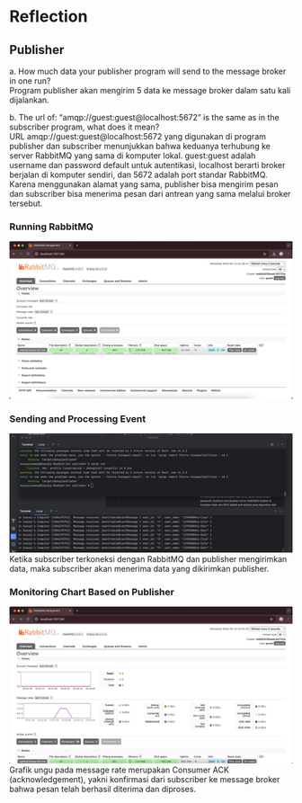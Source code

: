 # Reflection

## Publisher
a. How much data your publisher program will send to the message broker in one run? \
Program publisher akan mengirim 5 data ke message broker dalam satu kali dijalankan.

b. The url of: “amqp://guest:guest@localhost:5672” is the same as in the subscriber program, what does it mean? \
URL amqp://guest:guest@localhost:5672 yang digunakan di program publisher dan subscriber menunjukkan bahwa keduanya terhubung ke server RabbitMQ yang sama di komputer lokal. guest:guest adalah username dan password default untuk autentikasi, localhost berarti broker berjalan di komputer sendiri, dan 5672 adalah port standar RabbitMQ. Karena menggunakan alamat yang sama, publisher bisa mengirim pesan dan subscriber bisa menerima pesan dari antrean yang sama melalui broker tersebut.

### Running RabbitMQ
![Running RabbitMQ as message broker](image/RunningRabbitMQ.png)

### Sending and Processing Event
![Sending and processing event](image/SendingAndProcessingEvent.png)
Ketika subscriber terkoneksi dengan RabbitMQ dan publisher mengirimkan data, maka subscriber akan menerima data yang dikirimkan publisher.

### Monitoring Chart Based on Publisher
![Monitoring chart based on publisher](image/MonitoringChartBasedOnPublisher.png)
Grafik ungu pada message rate merupakan Consumer ACK (acknowledgement), yakni konfirmasi dari subscriber ke message broker bahwa pesan telah berhasil diterima dan diproses.

